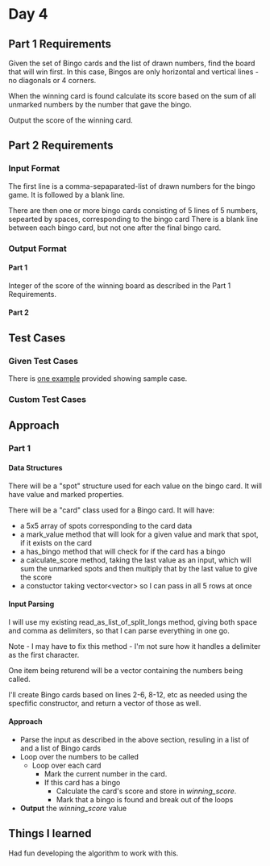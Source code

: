 # Day 4 #

## Part 1 Requirements ##

Given the set of Bingo cards and the list of drawn numbers, find the board that will win first. 
In this case, Bingos are only horizontal and vertical lines - no diagonals or 4 corners.

When the winning card is found calculate its score based on the sum of all unmarked numbers by the number that gave the bingo.

Output the score of the winning card.

## Part 2 Requirements ##

### Input Format ###

The first line is a comma-sepaparated-list of drawn numbers for the bingo game.
It is followed by a blank line.

There are then one or more bingo cards consisting of 5 lines of 5 numbers, sepearted by spaces, corresponding to the bingo card
There is a blank line between each bingo card, but not one after the final bingo card.

### Output Format ###

#### Part 1 ####

Integer of the score of the winning board as described in the Part 1 Requirements.

#### Part 2 ####


## Test Cases ##

### Given Test Cases ###

There is [one example](../data/test_cases/day4_test1.txt) provided showing sample case.

### Custom Test Cases ###


## Approach ##

### Part 1 ###

#### Data Structures ####

There will be a "spot" structure used for each value on the bingo card. It will have value and marked properties.

There will be a "card" class used for a Bingo card. It will have:
- a 5x5 array of spots corresponding to the card data
- a mark_value method that will look for a given value and mark that spot, if it exists on the card
- a has_bingo method that will check for if the card has a bingo
- a calculate_score method, taking the last value as an input, which will sum the unmarked spots and then multiply that by the last value to give the score
- a constuctor taking vector<vector<long>> so I can pass in all 5 rows at once

#### Input Parsing ####

I will use my existing read_as_list_of_split_longs method, giving both space and comma as delimiters, so that I can parse everything in one go.

Note - I may have to fix this method - I'm not sure how it handles a delimiter as the first character.

One item being returend will be a vector containing the numbers being called.

I'll create Bingo cards based on lines 2-6, 8-12, etc as needed using the specfific constructor, and return a vector of those as well.

#### Approach ####

- Parse the input as described in the above section, resuling in a list of and a list of Bingo cards
- Loop over the numbers to be called
    - Loop over each card
        - Mark the current number in the card.
        - If this card has a bingo
            - Calculate the card's score and store in *winning_score*.
            - Mark that a bingo is found and break out of the loops
- **Output** the *winning_score* value

## Things I learned ##

Had fun developing the algorithm to work with this.


